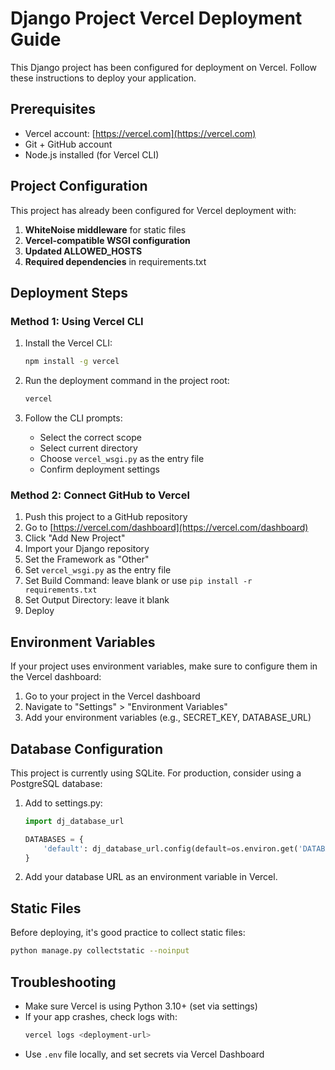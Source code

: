 # Django Project Vercel Deployment Guide

This Django project has been configured for deployment on Vercel. Follow these instructions to deploy your application.

## Prerequisites

- Vercel account: [https://vercel.com](https://vercel.com)
- Git + GitHub account
- Node.js installed (for Vercel CLI)

## Project Configuration

This project has already been configured for Vercel deployment with:

1. **WhiteNoise middleware** for static files
2. **Vercel-compatible WSGI configuration**
3. **Updated ALLOWED_HOSTS**
4. **Required dependencies** in requirements.txt

## Deployment Steps

### Method 1: Using Vercel CLI

1. Install the Vercel CLI:
   ```bash
   npm install -g vercel
   ```

2. Run the deployment command in the project root:
   ```bash
   vercel
   ```

3. Follow the CLI prompts:
   - Select the correct scope
   - Select current directory
   - Choose `vercel_wsgi.py` as the entry file
   - Confirm deployment settings

### Method 2: Connect GitHub to Vercel

1. Push this project to a GitHub repository
2. Go to [https://vercel.com/dashboard](https://vercel.com/dashboard)
3. Click "Add New Project"
4. Import your Django repository
5. Set the Framework as "Other"
6. Set `vercel_wsgi.py` as the entry file
7. Set Build Command: leave blank or use `pip install -r requirements.txt`
8. Set Output Directory: leave it blank
9. Deploy

## Environment Variables

If your project uses environment variables, make sure to configure them in the Vercel dashboard:

1. Go to your project in the Vercel dashboard
2. Navigate to "Settings" > "Environment Variables"
3. Add your environment variables (e.g., SECRET_KEY, DATABASE_URL)

## Database Configuration

This project is currently using SQLite. For production, consider using a PostgreSQL database:

1. Add to settings.py:
   ```python
   import dj_database_url
   
   DATABASES = {
       'default': dj_database_url.config(default=os.environ.get('DATABASE_URL'))
   }
   ```

2. Add your database URL as an environment variable in Vercel.

## Static Files

Before deploying, it's good practice to collect static files:

```bash
python manage.py collectstatic --noinput
```

## Troubleshooting

- Make sure Vercel is using Python 3.10+ (set via settings)
- If your app crashes, check logs with:
  ```bash
  vercel logs <deployment-url>
  ```
- Use `.env` file locally, and set secrets via Vercel Dashboard
